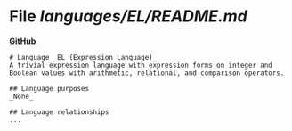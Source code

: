 # File _languages/EL/README.md_
**[GitHub](https://github.com/softlang/yas/blob/master/languages/EL/README.md)**
```
# Language _EL (Expression Language)_
A trivial expression language with expression forms on integer and Boolean values with arithmetic, relational, and comparison operators.

## Language purposes
_None_

## Language relationships
...
```
